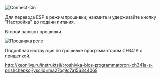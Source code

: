 
![Connect-Din](https://github.com/ananyevgv/esphome-ujin/blob/2780705d541df653655410d6446436ef2499bcd6/Connect-din%20Wi-Fi/images/connect-din_wi-fi_5.png)

Для перевода ESP в режим прошивки, нажмите и удерживайте кнопку "Настройка", до подачи питания.

Второй вариант прошивки.

![Прошивка реле](https://github.com/ananyevgv/esphome-ujin/blob/2780705d541df653655410d6446436ef2499bcd6/Connect-din%20Wi-Fi/images/connect-din_wi-fi_firmware.jpg)

Подробная инструкция по прошивке программатором CH341A с прищепкой.

http://xeonlive.ru/instruktsii/proshivka-bios-programmatorom-ch341a-s-prishchepkoj?ysclid=ma27og9c7a156344069

